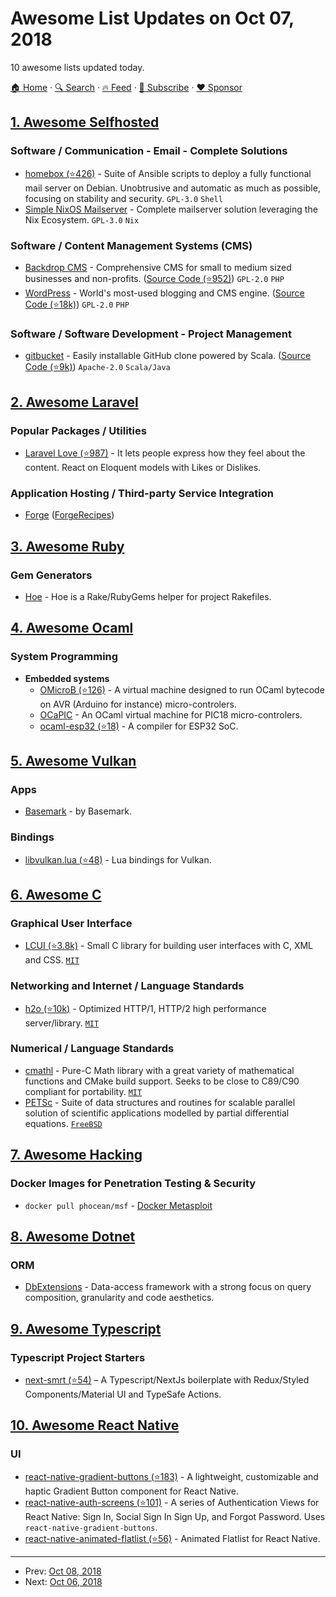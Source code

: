 # Awesome List Updates on Oct 07, 2018

10 awesome lists updated today.

[🏠 Home](/README.md) · [🔍 Search](https://www.trackawesomelist.com/search/) · [🔥 Feed](https://www.trackawesomelist.com/rss.xml) · [📮 Subscribe](https://trackawesomelist.us17.list-manage.com/subscribe?u=d2f0117aa829c83a63ec63c2f&id=36a103854c) · [❤️  Sponsor](https://github.com/sponsors/theowenyoung)



## [1. Awesome Selfhosted](/content/awesome-selfhosted/awesome-selfhosted/README.md)

### Software / Communication - Email - Complete Solutions

*   [homebox (⭐426)](https://github.com/progmaticltd/homebox) - Suite of Ansible scripts to deploy a fully functional mail server on Debian. Unobtrusive and automatic as much as possible, focusing on stability and security. `GPL-3.0` `Shell`
*   [Simple NixOS Mailserver](https://gitlab.com/simple-nixos-mailserver/nixos-mailserver) - Complete mailserver solution leveraging the Nix Ecosystem. `GPL-3.0` `Nix`

### Software / Content Management Systems (CMS)

*   [Backdrop CMS](https://backdropcms.org/) - Comprehensive CMS for small to medium sized businesses and non-profits. ([Source Code (⭐952)](https://github.com/backdrop/backdrop)) `GPL-2.0` `PHP`
*   [WordPress](https://wordpress.org/) - World's most-used blogging and CMS engine. ([Source Code (⭐18k)](https://github.com/WordPress/WordPress)) `GPL-2.0` `PHP`

### Software / Software Development - Project Management

*   [gitbucket](https://gitbucket.github.io/gitbucket-news/) - Easily installable GitHub clone powered by Scala. ([Source Code (⭐9k)](https://github.com/gitbucket/gitbucket)) `Apache-2.0` `Scala/Java`

## [2. Awesome Laravel](/content/chiraggude/awesome-laravel/README.md)

### Popular Packages / Utilities

*   [Laravel Love (⭐987)](https://github.com/cybercog/laravel-love) - It lets people express how they feel about the content. React on Eloquent models with Likes or Dislikes.

### Application Hosting / Third-party Service Integration

*   [Forge](https://forge.laravel.com/) ([ForgeRecipes](https://forgerecipes.com/))

## [3. Awesome Ruby](/content/markets/awesome-ruby/README.md)

### Gem Generators

*   [Hoe](http://www.zenspider.com/projects/hoe.html) - Hoe is a Rake/RubyGems helper for project Rakefiles.

## [4. Awesome Ocaml](/content/ocaml-community/awesome-ocaml/README.md)

### System Programming

*   **Embedded systems**
    *   [OMicroB (⭐126)](https://github.com/stevenvar/omicrob) - A virtual machine designed to run OCaml bytecode on AVR (Arduino for instance) micro-controlers.
    *   [OCaPIC](http://www.algo-prog.info/ocapic/web/index.php?id=OCAPIC:OCAPIC) - An OCaml virtual machine for PIC18 micro-controlers.
    *   [ocaml-esp32 (⭐18)](https://github.com/sadiqj/ocaml-esp32) - A compiler for ESP32 SoC.

## [5. Awesome Vulkan](/content/vinjn/awesome-vulkan/README.md)

### Apps

*   [Basemark](https://www.basemark.com/blog/basemark-extends-its-benchmarking-lead-with-a-vulkan-performance-test/) - by Basemark.

### Bindings

*   [libvulkan.lua (⭐48)](https://github.com/CapsAdmin/ffibuild/blob/master/vulkan/vulkan.lua) - Lua bindings for Vulkan.

## [6. Awesome C](/content/inputsh/awesome-c/README.md)

### Graphical User Interface

*   [LCUI (⭐3.8k)](https://github.com/lc-soft/LCUI/) - Small C library for building user interfaces with C, XML and CSS. [`MIT`](https://github.com/lc-soft/LCUI/blob/develop/LICENSE.TXT)

### Networking and Internet / Language Standards

*   [h2o (⭐10k)](https://github.com/h2o/h2o/) - Optimized HTTP/1, HTTP/2 high performance server/library. [`MIT`](https://raw.githubusercontent.com/atom/atom/master/LICENSE.md)

### Numerical / Language Standards

*   [cmathl](https://scientificc.github.io/cmathl/) - Pure-C Math library with a great variety of mathematical functions and CMake build support. Seeks to be close to C89/C90 compliant for portability. [`MIT`](https://github.com/ScientificC/cmathl/blob/master/LICENSE)
*   [PETSc](https://www.mcs.anl.gov/petsc/) - Suite of data structures and routines for scalable parallel solution of scientific applications modelled by partial differential equations. [`FreeBSD`](https://directory.fsf.org/wiki?title=License:FreeBSD)

## [7. Awesome Hacking](/content/carpedm20/awesome-hacking/README.md)

### Docker Images for Penetration Testing & Security

*   `docker pull phocean/msf` - [Docker Metasploit](https://hub.docker.com/r/phocean/msf/)

## [8. Awesome Dotnet](/content/quozd/awesome-dotnet/README.md)

### ORM

*   [DbExtensions](https://maxtoroq.github.io/DbExtensions/) - Data-access framework with a strong focus on query composition, granularity and code aesthetics.

## [9. Awesome Typescript](/content/dzharii/awesome-typescript/README.md)

### Typescript Project Starters

*   [next-smrt (⭐54)](https://github.com/csprance/next-smrt) – A Typescript/NextJs boilerplate with Redux/Styled Components/Material UI and TypeSafe Actions.

## [10. Awesome React Native](/content/jondot/awesome-react-native/README.md)

### UI

*   [react-native-gradient-buttons (⭐183)](https://github.com/thomaswangio/react-native-gradient-buttons) - A lightweight, customizable and haptic Gradient Button component for React Native.
*   [react-native-auth-screens (⭐101)](https://github.com/thomaswangio/auth-screens) - A series of Authentication Views for React Native: Sign In, Social Sign In Sign Up, and Forgot Password. Uses `react-native-gradient-buttons`.
*   [react-native-animated-flatlist (⭐56)](https://github.com/shakogegia/react-native-animated-flatlist) - Animated Flatlist for React Native.

---

- Prev: [Oct 08, 2018](/content/2018/10/08/README.md)
- Next: [Oct 06, 2018](/content/2018/10/06/README.md)